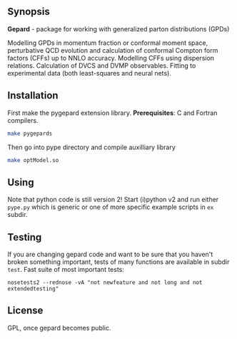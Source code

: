 ## Synopsis

**Gepard** - package for working with generalized parton distributions (GPDs)

Modelling GPDs in momentum fraction or conformal moment space, perturbative QCD evolution and calculation of conformal Compton form factors (CFFs) up to NNLO accuracy. Modelling CFFs using dispersion relations. Calculation of DVCS and DVMP observables. Fitting to experimental data (both least-squares and neural nets).


## Installation

First make the pygepard extension library.
**Prerequisites**: C and Fortran compilers. 
```sh
make pygepards
```
Then go into pype directory and compile auxilliary library
```sh
make optModel.so
```

## Using

Note that python code is still version 2!
Start (i)python v2 and 
run either `pype.py` which is generic or one of more specific example scripts in `ex` subdir.

## Testing

If you are changing gepard code and want to be sure that you haven't broken something important, tests of many functions are available in subdir `test`. Fast suite of most important tests:
```
nosetests2 --rednose -vA "not newfeature and not long and not extendedtesting"
```


## License

GPL, once gepard becomes public.
